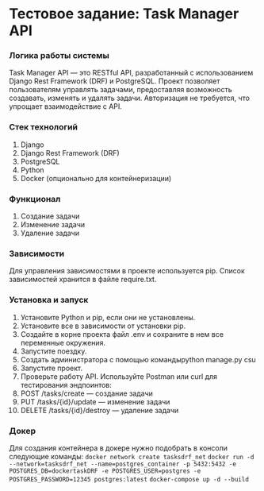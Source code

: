 # Тестовое задание: Task Manager API

### Логика работы системы
Task Manager API — это RESTful API, разработанный с использованием Django Rest Framework (DRF) и PostgreSQL. Проект позволяет пользователям управлять задачами, предоставляя возможность создавать, изменять и удалять задачи. Авторизация не требуется, что упрощает взаимодействие с API.

### Стек технологий
1. Django
2. Django Rest Framework (DRF)
3. PostgreSQL
4. Python
5. Docker (опционально для контейнеризации)

### Функционал
1. Создание задачи
2. Изменение задачи
3. Удаление задачи

### Зависимости
Для управления зависимостями в проекте используется pip. Список зависимостей хранится в файле require.txt.

### Установка и запуск
1. Установите Python и pip, если они не установлены.
2. Установите все в зависимости от установки pip.
3. Создайте в корне проекта файл .env и сохраните в нем все переменные окружения.
4. Запустите поездку.
5. Создать администратора с помощью командыpython manage.py csu
6. Запустите проект.
7. Проверьте работу API. Используйте Postman или curl для тестирования эндпоинтов:
  1. POST /tasks/create — создание задачи
  2. PUT /tasks/{id}/update — изменение задачи
  3. DELETE /tasks/{id}/destroy — удаление задачи

### Докер
Для создания контейнера в докере нужно подобрать в консоли следующие команды: 
`docker network create tasksdrf_net` 
`docker run -d --network=tasksdrf_net --name=postgres_container -p 5432:5432 -e POSTGRES_DB=dockertaskDRF -e POSTGRES_USER=postgres -e POSTGRES_PASSWORD=12345 postgres:latest`
`docker-compose up -d --build`
